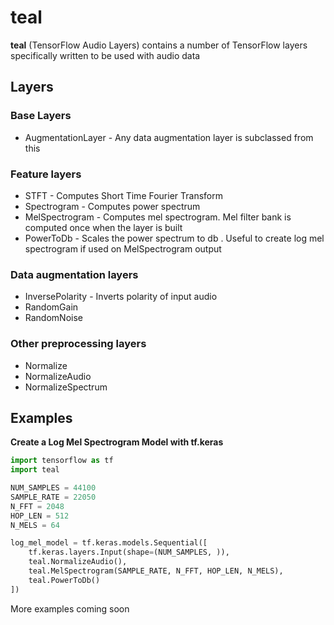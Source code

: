 # teal

__teal__ (TensorFlow Audio Layers) contains a number of TensorFlow layers specifically written to be used with audio data

## Layers

### Base Layers

* AugmentationLayer - Any data augmentation layer is subclassed from this

### Feature layers

* STFT - Computes Short Time Fourier Transform
* Spectrogram - Computes power spectrum
* MelSpectrogram - Computes mel spectrogram. Mel filter bank is computed once when the layer is built
* PowerToDb - Scales the power spectrum to db . Useful to create log mel spectrogram if used on MelSpectrogram output

### Data augmentation layers

* InversePolarity - Inverts polarity of input audio
* RandomGain
* RandomNoise

### Other preprocessing layers

* Normalize
* NormalizeAudio
* NormalizeSpectrum

## Examples

__Create a Log Mel Spectrogram Model with tf.keras__

```python
import tensorflow as tf
import teal

NUM_SAMPLES = 44100
SAMPLE_RATE = 22050
N_FFT = 2048
HOP_LEN = 512
N_MELS = 64

log_mel_model = tf.keras.models.Sequential([
    tf.keras.layers.Input(shape=(NUM_SAMPLES, )),
    teal.NormalizeAudio(),
    teal.MelSpectrogram(SAMPLE_RATE, N_FFT, HOP_LEN, N_MELS),
    teal.PowerToDb()
])
```

More examples coming soon
